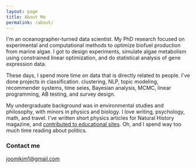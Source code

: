 ```yaml
---
layout: page
title: About Me
permalink: /about/
---
```


I'm an oceanographer-turned data scientist. My PhD research focused on experimental and computational methods to optimize biofuel production from marine algae. I got to design experiments, simulate algae metabolism using constrained linear optimization, and do statistical analysis of gene expression data. 

These days, I spend more time on data that is directly related to people. I've done projects in classification. clustering, NLP, topic modeling, recommender systems, time seies, Bayesian analysis, MCMC, linear programming, AB testing, and survey design.


My undergraduate background was in environmental studies and philosophy, with minors in physics and biology. I love writing, psychology, math, and travel.  I've written short physics articles for Natural History magazine, and [contributed to educational sites](https://ivyed.net/engaging-girls-in-stem/). Oh, and I spend way too much time reading about politics. 


### Contact me
[joomikim1@gmail.com](mailto:joomikim1@gmail.com)
